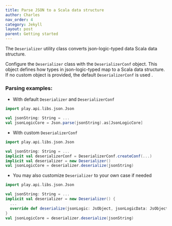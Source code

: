 ```yaml
---
title: Parse JSON to a Scala data structure
author: Charles
nav_order: 4
category: Jekyll
layout: post
parent: Getting started
---
```


The `Deserializer` utility class converts json-logic-typed data
Scala data structure.

Configure the `Deserializer` class with the `DeserializerConf` object.
This object defines how types in json-logic-typed map to a Scala data structure.
If no custom object is provided, the default `DeserializerConf` is used .

### Parsing examples:

* With default `Deserializer` and `DeserializerConf`

```scala
import play.api.libs.json.Json

val jsonString: String = ...
val jsonLogicCore = Json.parse(jsonString).as[JsonLogicCore]
```

* With custom `DeserializerConf`

```scala
import play.api.libs.json.Json

val jsonString: String = ...
implicit val deserializerConf = DeserializerConf.createConf(...)
implicit val deserializer = new Deserializer()
val jsonLogicCore = deserializer.deserialize(jsonString)
```

* You may also customize `Deserializer` to your own case if needed

```scala
import play.api.libs.json.Json

val jsonString: String = ...
implicit val deserializer = new Deserializer() {
  ...
  override def deserialize(jsonLogic: JsObject, jsonLogicData: JsObject): JsonLogicCore = {...}
}
val jsonLogicCore = deserializer.deserialize(jsonString)
```
